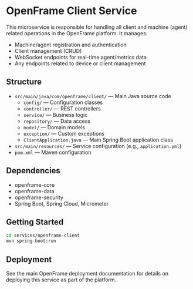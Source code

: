
# OpenFrame Client Service

This microservice is responsible for handling all client and machine (agent) related operations in the OpenFrame platform. It manages:

- Machine/agent registration and authentication
- Client management (CRUD)
- WebSocket endpoints for real-time agent/metrics data
- Any endpoints related to device or client management

## Structure

- `src/main/java/com/openframe/client/` — Main Java source code
  - `config/` — Configuration classes
  - `controller/` — REST controllers
  - `service/` — Business logic
  - `repository/` — Data access
  - `model/` — Domain models
  - `exception/` — Custom exceptions
  - `ClientApplication.java` — Main Spring Boot application class
- `src/main/resources/` — Service configuration (e.g., `application.yml`)
- `pom.xml` — Maven configuration

## Dependencies
- openframe-core
- openframe-data
- openframe-security
- Spring Boot, Spring Cloud, Micrometer

## Getting Started

```bash
cd services/openframe-client
mvn spring-boot:run
```

## Deployment
See the main OpenFrame deployment documentation for details on deploying this service as part of the platform. 